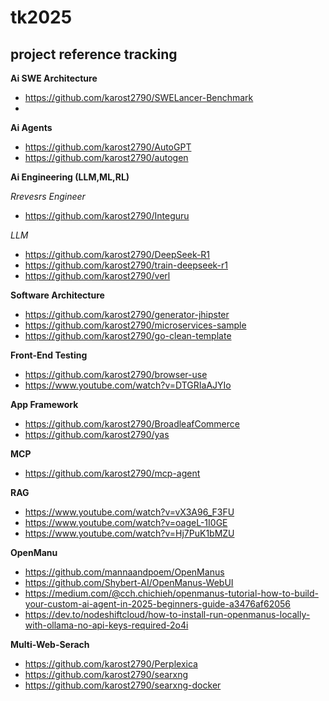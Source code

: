 # tk2025
## project reference tracking
**Ai SWE Architecture**
- https://github.com/karost2790/SWELancer-Benchmark
- 
**Ai Agents**
- https://github.com/karost2790/AutoGPT
- https://github.com/karost2790/autogen

**Ai Engineering (LLM,ML,RL)**

*Rrevesrs Engineer*
- https://github.com/karost2790/Integuru

*LLM*
- https://github.com/karost2790/DeepSeek-R1
- https://github.com/karost2790/train-deepseek-r1
- https://github.com/karost2790/verl


**Software Architecture**
- https://github.com/karost2790/generator-jhipster
- https://github.com/karost2790/microservices-sample
- https://github.com/karost2790/go-clean-template

**Front-End Testing**
- https://github.com/karost2790/browser-use
- https://www.youtube.com/watch?v=DTGRIaAJYIo

**App Framework**
- https://github.com/karost2790/BroadleafCommerce
- https://github.com/karost2790/yas

**MCP**
- https://github.com/karost2790/mcp-agent

**RAG**
- https://www.youtube.com/watch?v=vX3A96_F3FU
- https://www.youtube.com/watch?v=oageL-1I0GE
- https://www.youtube.com/watch?v=Hj7PuK1bMZU

**OpenManu**
- https://github.com/mannaandpoem/OpenManus
- https://github.com/Shybert-AI/OpenManus-WebUI
- https://medium.com/@cch.chichieh/openmanus-tutorial-how-to-build-your-custom-ai-agent-in-2025-beginners-guide-a3476af62056
- https://dev.to/nodeshiftcloud/how-to-install-run-openmanus-locally-with-ollama-no-api-keys-required-2o4i

**Multi-Web-Serach**
- https://github.com/karost2790/Perplexica
- https://github.com/karost2790/searxng
- https://github.com/karost2790/searxng-docker
